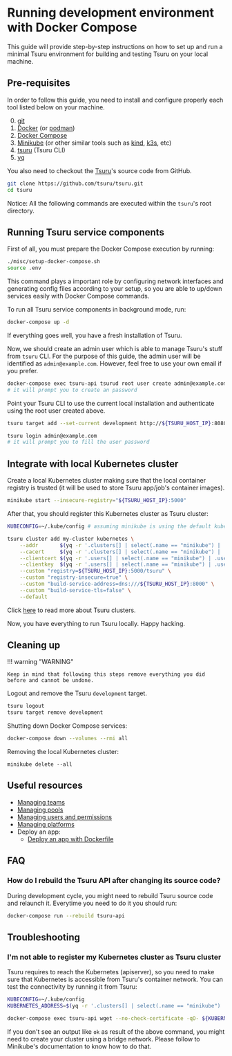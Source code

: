 # Running development environment with Docker Compose

This guide will provide step-by-step instructions on how to set up and run a minimal Tsuru environment for building and testing Tsuru on your local machine.

## Pre-requisites

In order to follow this guide, you need to install and configure properly each tool listed below on your machine.

0. [git][Git - Install]
1. [Docker][Docker - Install] (or [podman][Podman - Install])
2. [Docker Compose][Docker Compose - Install]
3. [Minikube][Minikube - Getting started] (or other similar tools such as [kind][kind - Getting started], [k3s][k3s - Getting started], etc)
4. [tsuru](/user_guides/install_client) (Tsuru CLI)
5. [yq][yq - Install]

You also need to checkout the [Tsuru][Tsuru's repository]'s source code from GitHub.

``` bash
git clone https://github.com/tsuru/tsuru.git
cd tsuru
```

Notice: All the following commands are executed within the `tsuru`'s root directory.

## Running Tsuru service components

First of all, you must prepare the Docker Compose execution by running:
``` bash
./misc/setup-docker-compose.sh
source .env
```

This command plays a important role by configuring network interfaces and generating config files according to your setup, so you are able to up/down services easily with Docker Compose commands.

To run all Tsuru service components in background mode, run:

``` bash
docker-compose up -d
```

If everything goes well, you have a fresh installation of Tsuru.

Now, we should create an admin user which is able to manage Tsuru's stuff from `tsuru` CLI.
For the purpose of this guide, the admin user will be identified as `admin@example.com`.
However, feel free to use your own email if you prefer.

``` bash
docker-compose exec tsuru-api tsurud root user create admin@example.com
# it will prompt you to create an password
```

Point your Tsuru CLI to use the current local installation and authenticate using the root user created above.

``` bash
tsuru target add --set-current development http://${TSURU_HOST_IP}:8080

tsuru login admin@example.com
# it will prompt you to fill the user password
```

## Integrate with local Kubernetes cluster

Create a local Kubernetes cluster making sure that the local container registry is trusted (it will be used to store Tsuru app/job's container images).

``` bash
minikube start --insecure-registry="${TSURU_HOST_IP}:5000"
```

After that, you should register this Kubernetes cluster as Tsuru cluster:

``` bash
KUBECONFIG=~/.kube/config # assuming minikube is using the default kubeconfig

tsuru cluster add my-cluster kubernetes \
    --addr       $(yq -r '.clusters[] | select(.name == "minikube") | .cluster.server' ${KUBECONFIG}) \
    --cacert     $(yq -r '.clusters[] | select(.name == "minikube") | .cluster["certificate-authority"]' ${KUBECONFIG}) \
    --clientcert $(yq -r '.users[] | select(.name == "minikube") | .user["client-certificate"]' ${KUBECONFIG}) \
    --clientkey  $(yq -r '.users[] | select(.name == "minikube") | .user["client-key"]' ${KUBECONFIG}) \
    --custom "registry=${TSURU_HOST_IP}:5000/tsuru" \
    --custom "registry-insecure=true" \
    --custom "build-service-address=dns:///${TSURU_HOST_IP}:8000" \
    --custom "build-service-tls=false" \
    --default
```

Click [here](https://docs.tsuru.io/stable/managing/clusters.html) to read more about Tsuru clusters.

Now, you have everything to run Tsuru locally. Happy hacking.

## Cleaning up

!!! warning "WARNING"

    Keep in mind that following this steps remove everything you did before and cannot be undone.

Logout and remove the Tsuru `development` target.

``` bash
tsuru logout
tsuru target remove development
```

Shutting down Docker Compose services:

``` bash
docker-compose down --volumes --rmi all
```

Removing the local Kubernetes cluster:

```
minikube delete --all
```


## Useful resources

* [Managing teams](/admin_guides/managing_teams)
* [Managing pools](https://docs.tsuru.io/stable/managing/using-pools.html#adding-a-pool)
* [Managing users and permissions](https://docs.tsuru.io/stable/managing/users-and-permissions.html)
* [Managing platforms](https://docs.tsuru.io/stable/managing/create-platform.html)
* Deploy an app:
    * [Deploy an app with Dockerfile](/user_guides/deploy_using_dockerfile/)

## FAQ

### How do I rebuild the Tsuru API after changing its source code?

During development cycle, you might need to rebuild Tsuru source code and relaunch it.
Everytime you need to do it you should run:

``` bash
docker-compose run --rebuild tsuru-api
```

## Troubleshooting

### I'm not able to register my Kubernetes cluster as Tsuru cluster

Tsuru requires to reach the Kubernetes (apiserver), so you need to make sure that Kubernetes is accessible from Tsuru's container network.
You can test the connectivity by running it from Tsuru:

``` bash
KUBECONFIG=~/.kube/config
KUBERNETES_ADDRESS=$(yq -r '.clusters[] | select(.name == "minikube") | .cluster.server' ${KUBECONFIG})

docker-compose exec tsuru-api wget --no-check-certificate -qO- ${KUBERNETES_ADDRESS}/healthz
```

If you don't see an output like `ok` as result of the above command, you might need to create your cluster using a bridge network.
Please follow to Minikube's documentation to know how to do that.

[git - Install]: https://git-scm.com/book/en/v2/Getting-Started-Installing-Git
[Tsuru's repository]: https://github.com/tsuru/tsuru.git
[Docker - Install]: https://docs.docker.com/engine/install
[Podman - Install]: https://podman.io/docs/installation
[Docker Compose - Install]: https://docs.docker.com/compose/install
[Minikube - Getting started]: https://minikube.sigs.k8s.io/docs/start
[kind - Getting started]: https://kind.sigs.k8s.io/
[k3s - Getting started]: https://k3s.io/
[yq - Install]: https://github.com/mikefarah/yq#install
